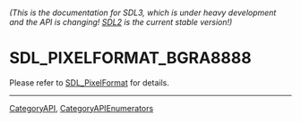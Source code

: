 ###### (This is the documentation for SDL3, which is under heavy development and the API is changing! [SDL2](https://wiki.libsdl.org/SDL2/) is the current stable version!)
# SDL_PIXELFORMAT_BGRA8888

Please refer to [SDL_PixelFormat](SDL_PixelFormat) for details.

----
[CategoryAPI](CategoryAPI), [CategoryAPIEnumerators](CategoryAPIEnumerators)

